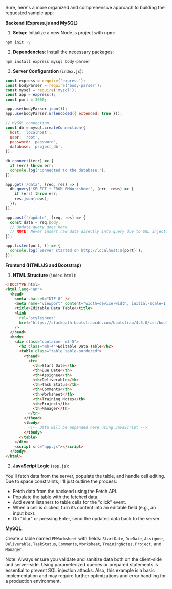 Sure, here's a more organized and comprehensive approach to building the requested sample app:

**Backend (Express.js and MySQL)**

1. **Setup**: Initialize a new Node.js project with npm:

```bash
npm init -y
```

2. **Dependencies**: Install the necessary packages:

```bash
npm install express mysql body-parser
```

3. **Server Configuration** (`index.js`):

```javascript
const express = require('express');
const bodyParser = require('body-parser');
const mysql = require('mysql');
const app = express();
const port = 3000;

app.use(bodyParser.json());
app.use(bodyParser.urlencoded({ extended: true }));

// MySQL connection
const db = mysql.createConnection({
  host: 'localhost',
  user: 'root',
  password: 'password',
  database: 'project_db',
});

db.connect((err) => {
  if (err) throw err;
  console.log('Connected to the database.');
});

app.get('/data', (req, res) => {
  db.query('SELECT * FROM PMWorksheet', (err, rows) => {
    if (err) throw err;
    res.json(rows);
  });
});

app.post('/update', (req, res) => {
  const data = req.body;
  // Update query goes here
  // NOTE: Never insert raw data directly into query due to SQL injection risk. Use parameterized queries.
});

app.listen(port, () => {
  console.log(`Server started on http://localhost:${port}`);
});
```

**Frontend (HTML/JS and Bootstrap)**

1. **HTML Structure** (`index.html`):

```html
<!DOCTYPE html>
<html lang="en">
  <head>
    <meta charset="UTF-8" />
    <meta name="viewport" content="width=device-width, initial-scale=1.0" />
    <title>Editable Data Table</title>
    <link
      rel="stylesheet"
      href="https://stackpath.bootstrapcdn.com/bootstrap/4.5.0/css/bootstrap.min.css"
    />
  </head>
  <body>
    <div class="container mt-5">
      <h2 class="mb-4">Editable Data Table</h2>
      <table class="table table-bordered">
        <thead>
          <tr>
            <th>Start Date</th>
            <th>Due Date</th>
            <th>Assignee</th>
            <th>Deliverable</th>
            <th>Task Status</th>
            <th>Comments</th>
            <th>Worksheet</th>
            <th>Training Notes</th>
            <th>Project</th>
            <th>Manager</th>
          </tr>
        </thead>
        <tbody>
          <!-- Data will be appended here using JavaScript -->
        </tbody>
      </table>
    </div>
    <script src="app.js"></script>
  </body>
</html>
```

2. **JavaScript Logic** (`app.js`):

You'll fetch data from the server, populate the table, and handle cell editing. Due to space constraints, I'll just outline the process:

- Fetch data from the backend using the Fetch API.
- Populate the table with the fetched data.
- Add event listeners to table cells for the "click" event.
- When a cell is clicked, turn its content into an editable field (e.g., an input box).
- On "blur" or pressing Enter, send the updated data back to the server.

**MySQL**:

Create a table named `PMWorksheet` with fields: `StartDate`, `DueDate`, `Assignee`, `Deliverable`, `TaskStatus`, `Comments`, `Worksheet`, `TrainingNotes`, `Project`, and `Manager`.

Note: Always ensure you validate and sanitize data both on the client-side and server-side. Using parameterized queries or prepared statements is essential to prevent SQL injection attacks. Also, this example is a basic implementation and may require further optimizations and error handling for a production environment.
